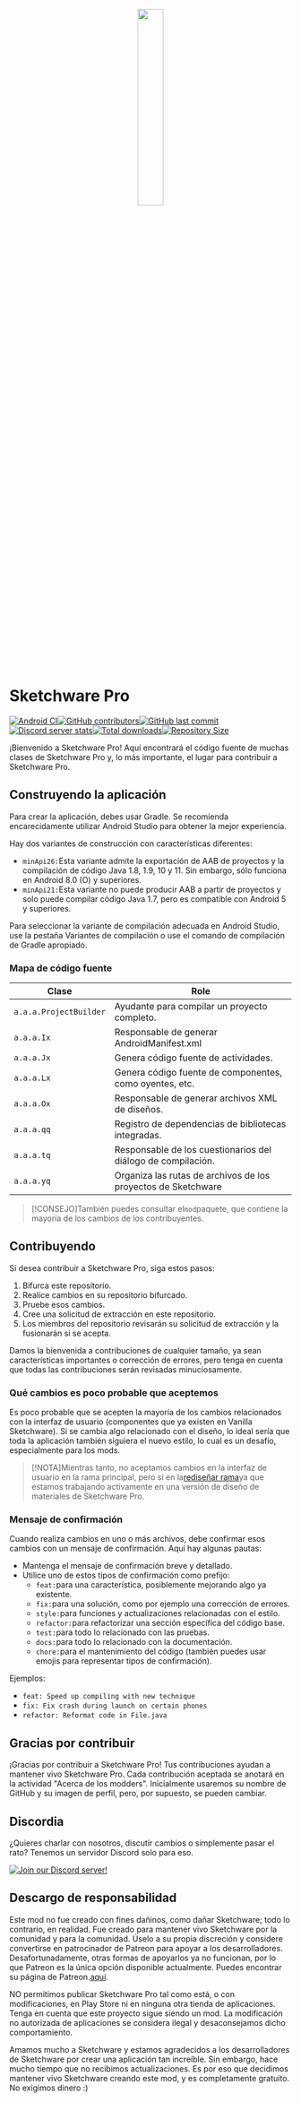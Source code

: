 <p align="center">
  <img src="assets/Sketchware-Pro.png" style="width: 30%;" />
</p>

# Sketchware Pro

[![Android CI](https://github.com/ROSPDK/SketchwareFu/actions/workflows/android.yml/badge.svg)](https://github.com/ROSPDK/SketchwareFu/actions/workflows/android.yml)[![GitHub contributors](https://img.shields.io/github/contributors/ROSPDK/SketchwareFu)](https://github.com/ROSPDK/SketchwareFu/graphs/contributors)[![GitHub last commit](https://img.shields.io/github/last-commit/ROSPDK/SketchwareFu)](https://github.com/ROSPDK/SketchwareFu/commits/)[![Discord server stats](https://img.shields.io/discord/790686719753846785)](http://discord.gg/kq39yhT4rX)[![Total downloads](https://img.shields.io/github/downloads/Sketchware-Pro/Sketchware-Pro/total)](https://github.com/ROSPDK/SketchwareFu/releases)[![Repository Size](https://img.shields.io/github/repo-size/ROSPDK/SketchwareFu)](https://github.com/ROSPDK/SketchwareFu)

¡Bienvenido a Sketchware Pro! Aquí encontrará el código fuente de muchas clases de Sketchware Pro y, lo más importante, el lugar para contribuir a Sketchware Pro.

## Construyendo la aplicación

Para crear la aplicación, debes usar Gradle. Se recomienda encarecidamente utilizar Android Studio para obtener la mejor experiencia.

Hay dos variantes de construcción con características diferentes:

-   `minApi26:`Esta variante admite la exportación de AAB de proyectos y la compilación de código Java 1.8, 1.9, 10 y 11. Sin embargo, sólo funciona en Android 8.0 (O) y superiores.
-   `minApi21:`Esta variante no puede producir AAB a partir de proyectos y solo puede compilar código Java 1.7, pero es compatible con Android 5 y superiores.

Para seleccionar la variante de compilación adecuada en Android Studio, use la pestaña Variantes de compilación o use el comando de compilación de Gradle apropiado.

### Mapa de código fuente

| Clase                  | Role                                                          |
| ---------------------- | ------------------------------------------------------------- |
| `a.a.a.ProjectBuilder` | Ayudante para compilar un proyecto completo.                  |
| `a.a.a.Ix`             | Responsable de generar AndroidManifest.xml                    |
| `a.a.a.Jx`             | Genera código fuente de actividades.                          |
| `a.a.a.Lx`             | Genera código fuente de componentes, como oyentes, etc.       |
| `a.a.a.Ox`             | Responsable de generar archivos XML de diseños.               |
| `a.a.a.qq`             | Registro de dependencias de bibliotecas integradas.           |
| `a.a.a.tq`             | Responsable de los cuestionarios del diálogo de compilación.  |
| `a.a.a.yq`             | Organiza las rutas de archivos de los proyectos de Sketchware |

> [!CONSEJO]También puedes consultar el`mod`paquete, que contiene la mayoría de los cambios de los contribuyentes.

## Contribuyendo

Si desea contribuir a Sketchware Pro, siga estos pasos:

1.  Bifurca este repositorio.
2.  Realice cambios en su repositorio bifurcado.
3.  Pruebe esos cambios.
4.  Cree una solicitud de extracción en este repositorio.
5.  Los miembros del repositorio revisarán su solicitud de extracción y la fusionarán si se acepta.

Damos la bienvenida a contribuciones de cualquier tamaño, ya sean características importantes o corrección de errores, pero tenga en cuenta que todas las contribuciones serán revisadas minuciosamente.

### Qué cambios es poco probable que aceptemos

Es poco probable que se acepten la mayoría de los cambios relacionados con la interfaz de usuario (componentes que ya existen en Vanilla Sketchware). Si se cambia algo relacionado con el diseño, lo ideal sería que toda la aplicación también siguiera el nuevo estilo, lo cual es un desafío, especialmente para los mods.

> [!NOTA]Mientras tanto, no aceptamos cambios en la interfaz de usuario en la rama principal, pero sí en la[rediseñar rama](https://github.com/Sketchware-Pro/Sketchware-Pro/tree/material-redesign)ya que estamos trabajando activamente en una versión de diseño de materiales de Sketchware Pro.

### Mensaje de confirmación

Cuando realiza cambios en uno o más archivos, debe confirmar esos cambios con un mensaje de confirmación. Aquí hay algunas pautas:

-   Mantenga el mensaje de confirmación breve y detallado.
-   Utilice uno de estos tipos de confirmación como prefijo:
    -   `feat:`para una característica, posiblemente mejorando algo ya existente.
    -   `fix:`para una solución, como por ejemplo una corrección de errores.
    -   `style:`para funciones y actualizaciones relacionadas con el estilo.
    -   `refactor:`para refactorizar una sección específica del código base.
    -   `test:`para todo lo relacionado con las pruebas.
    -   `docs:`para todo lo relacionado con la documentación.
    -   `chore:`para el mantenimiento del código (también puedes usar emojis para representar tipos de confirmación).

Ejemplos:

-   `feat: Speed up compiling with new technique`
-   `fix: Fix crash during launch on certain phones`
-   `refactor: Reformat code in File.java`

## Gracias por contribuir

¡Gracias por contribuir a Sketchware Pro! Tus contribuciones ayudan a mantener vivo Sketchware Pro. Cada contribución aceptada se anotará en la actividad "Acerca de los modders". Inicialmente usaremos su nombre de GitHub y su imagen de perfil, pero, por supuesto, se pueden cambiar.

## Discordia

¿Quieres charlar con nosotros, discutir cambios o simplemente pasar el rato? Tenemos un servidor Discord solo para eso.

[![Join our Discord server!](https://invidget.switchblade.xyz/kq39yhT4rX)](http://discord.gg/kq39yhT4rX)

## Descargo de responsabilidad

Este mod no fue creado con fines dañinos, como dañar Sketchware; todo lo contrario, en realidad. Fue creado para mantener vivo Sketchware por la comunidad y para la comunidad. Úselo a su propia discreción y considere convertirse en patrocinador de Patreon para apoyar a los desarrolladores. Desafortunadamente, otras formas de apoyarlos ya no funcionan, por lo que Patreon es la única opción disponible actualmente. Puedes encontrar su página de Patreon.[aquí](https://www.patreon.com/sketchware).

NO permitimos publicar Sketchware Pro tal como está, o con modificaciones, en Play Store ni en ninguna otra tienda de aplicaciones. Tenga en cuenta que este proyecto sigue siendo un mod. La modificación no autorizada de aplicaciones se considera ilegal y desaconsejamos dicho comportamiento.

Amamos mucho a Sketchware y estamos agradecidos a los desarrolladores de Sketchware por crear una aplicación tan increíble. Sin embargo, hace mucho tiempo que no recibimos actualizaciones. Es por eso que decidimos mantener vivo Sketchware creando este mod, y es completamente gratuito. No exigimos dinero :)
